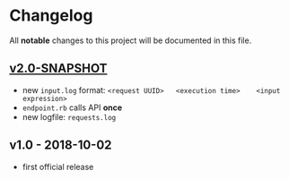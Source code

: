 # Changelog
All **notable** changes to this project will be documented in this file.

## [v2.0-SNAPSHOT]
- new `input.log` format: `<request UUID>	<execution time>	<input expression>`
- `endpoint.rb` calls API **once**
- new logfile: `requests.log`

##  v1.0 - 2018-10-02
- first official release


[v2.0-SNAPSHOT]: https://github.com/mrl5/polyglot-task/compare/v1.0...develop
